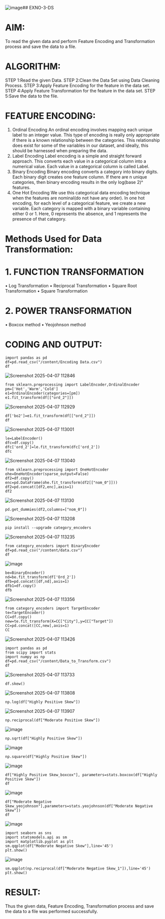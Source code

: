 ![image](https://github.com/user-attachments/assets/8f51729a-145b-46ee-83a5-58c274bd22c9)## EXNO-3-DS

# AIM:
To read the given data and perform Feature Encoding and Transformation process and save the data to a file.

# ALGORITHM:
STEP 1:Read the given Data.
STEP 2:Clean the Data Set using Data Cleaning Process.
STEP 3:Apply Feature Encoding for the feature in the data set.
STEP 4:Apply Feature Transformation for the feature in the data set.
STEP 5:Save the data to the file.

# FEATURE ENCODING:
1. Ordinal Encoding
An ordinal encoding involves mapping each unique label to an integer value. This type of encoding is really only appropriate if there is a known relationship between the categories. This relationship does exist for some of the variables in our dataset, and ideally, this should be harnessed when preparing the data.
2. Label Encoding
Label encoding is a simple and straight forward approach. This converts each value in a categorical column into a numerical value. Each value in a categorical column is called Label.
3. Binary Encoding
Binary encoding converts a category into binary digits. Each binary digit creates one feature column. If there are n unique categories, then binary encoding results in the only log(base 2)ⁿ features.
4. One Hot Encoding
We use this categorical data encoding technique when the features are nominal(do not have any order). In one hot encoding, for each level of a categorical feature, we create a new variable. Each category is mapped with a binary variable containing either 0 or 1. Here, 0 represents the absence, and 1 represents the presence of that category.

# Methods Used for Data Transformation:
  # 1. FUNCTION TRANSFORMATION
• Log Transformation
• Reciprocal Transformation
• Square Root Transformation
• Square Transformation
  # 2. POWER TRANSFORMATION
• Boxcox method
• Yeojohnson method

# CODING AND OUTPUT:
```
import pandas as pd
df=pd.read_csv("/content/Encoding Data.csv")
df
```
![Screenshot 2025-04-07 112846](https://github.com/user-attachments/assets/868bcd51-7221-497c-9fd5-7ca0bc8a5018)
```
from sklearn.preprocessing import LabelEncoder,OrdinalEncoder
pm=['Hot','Warm','Cold']
e1=OrdinalEncoder(categories=[pm])
e1.fit_transform(df[["ord_2"]])
```
![Screenshot 2025-04-07 112929](https://github.com/user-attachments/assets/f3ac54bd-5db3-4b85-b445-b5cb4357263f)
```
df['bo2']=e1.fit_transform(df[["ord_2"]])
df
```
![Screenshot 2025-04-07 113001](https://github.com/user-attachments/assets/1568d2f4-cc9d-4e38-8d0e-bcdf1584e97f)
```
le=LabelEncoder()
dfc=df.copy()
dfc['ord_2']=le.fit_transform(dfc['ord_2'])
dfc
```
![Screenshot 2025-04-07 113040](https://github.com/user-attachments/assets/35c9108c-6761-43b3-878b-38ecc8765c57)
```
from sklearn.preprocessing import OneHotEncoder
ohe=OneHotEncoder(sparse_output=False)
df2=df.copy()
enc=pd.DataFrame(ohe.fit_transform(df2[["nom_0"]]))
df2=pd.concat([df2,enc],axis=1)
df2
```
![Screenshot 2025-04-07 113130](https://github.com/user-attachments/assets/7805d318-3bf4-401c-91f1-c1f09fcb5723)
```
pd.get_dummies(df2,columns=["nom_0"])
```
![Screenshot 2025-04-07 113208](https://github.com/user-attachments/assets/64571ad9-9bfe-4256-93a5-a17ad967319c)
```
pip install --upgrade category_encoders
```
![Screenshot 2025-04-07 113235](https://github.com/user-attachments/assets/5165f689-5e12-4467-bd51-fb35233e390e)
```
from category_encoders import BinaryEncoder
df=pd.read_csv("/content/data.csv")
df
```
![image](https://github.com/user-attachments/assets/42e8868e-7196-4904-8575-aa33839863fb)
```
be=BinaryEncoder()
nd=be.fit_transform(df['Ord_2'])
dfb=pd.concat([df,nd],axis=1)
dfb1=df.copy()
dfb
```
![Screenshot 2025-04-07 113356](https://github.com/user-attachments/assets/36f658cb-50ab-41e1-ad5f-cd8639c1b279)
```
from category_encoders import TargetEncoder
te=TargetEncoder()
CC=df.copy()
new=te.fit_transform(X=CC["City"],y=CC["Target"])
CC=pd.concat([CC,new],axis=1)
CC
```
![Screenshot 2025-04-07 113426](https://github.com/user-attachments/assets/e5306eaf-a5c6-499b-b52b-7c11bf67294d)
```
import pandas as pd
from scipy import stats
import numpy as np
df=pd.read_csv("/content/Data_to_Transform.csv")
df
```
![Screenshot 2025-04-07 113733](https://github.com/user-attachments/assets/2db43f84-e167-4927-a8aa-6ed5a05f97cc)
```
df.skew()
```
![Screenshot 2025-04-07 113808](https://github.com/user-attachments/assets/2f480543-01b8-4367-b649-f5e3d31bdc0e)

```
np.log(df["Highly Positive Skew"])
```
![Screenshot 2025-04-07 113907](https://github.com/user-attachments/assets/9da0fd7e-6898-4b51-bcc9-d34d947ace32)
```
np.reciprocal(df["Moderate Positive Skew"])
```
![image](https://github.com/user-attachments/assets/b14961bd-f6ff-4e1c-a65b-f360bf5798ac)
```
np.sqrt(df["Highly Positive Skew"])
```
![image](https://github.com/user-attachments/assets/61723f84-9a56-4bcc-b0db-9cc8363ed543)
```
np.square(df["Highly Positive Skew"])
```
![image](https://github.com/user-attachments/assets/2199b100-e05c-4c6f-91ac-0f7b234f37ca)
```
df["Highly Positive Skew_boxcox"], parameters=stats.boxcox(df["Highly Positive Skew"])
df
```
![image](https://github.com/user-attachments/assets/a9e29fce-ca39-4c6c-afbc-b499a126516a)
```
df["Moderate Negative Skew_yeojohnson"],parameters=stats.yeojohnson(df["Moderate Negative Skew"])
df
```
![image](https://github.com/user-attachments/assets/0fa61e48-7ce9-4adf-acf2-85b4d4c0cc36)
```
import seaborn as sns
import statsmodels.api as sm
import matplotlib.pyplot as plt
sm.qqplot(df["Moderate Negative Skew"],line='45')
plt.show()
```
![image](https://github.com/user-attachments/assets/1b1f730e-7f64-4474-ba94-a8884a69302d)
```
sm.qqplot(np.reciprocal(df["Moderate Negative Skew_1"]),line='45')
plt.show()
```







# RESULT:
       
Thus the given data, Feature Encoding, Transformation process and save the data to a file was performed successfully.
       
